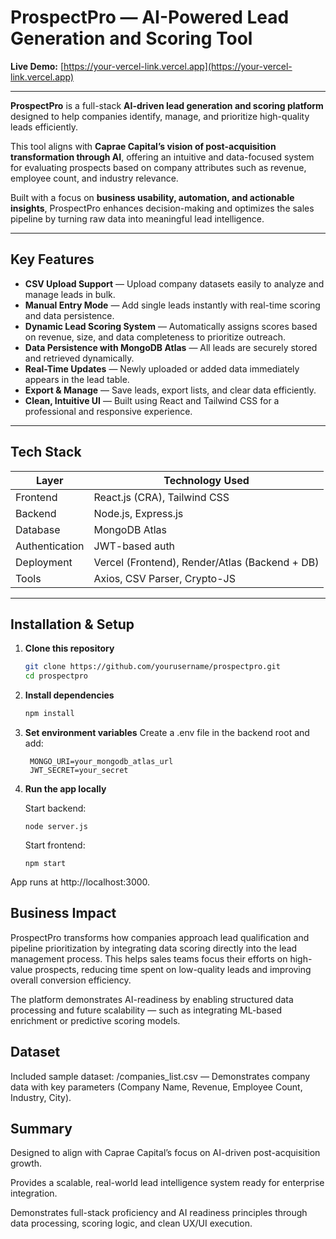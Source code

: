# ProspectPro — AI-Powered Lead Generation and Scoring Tool  

**Live Demo:** [https://your-vercel-link.vercel.app](https://your-vercel-link.vercel.app)  

---

**ProspectPro** is a full-stack **AI-driven lead generation and scoring platform** designed to help companies identify, manage, and prioritize high-quality leads efficiently.  

This tool aligns with **Caprae Capital’s vision of post-acquisition transformation through AI**, offering an intuitive and data-focused system for evaluating prospects based on company attributes such as revenue, employee count, and industry relevance.  

Built with a focus on **business usability, automation, and actionable insights**, ProspectPro enhances decision-making and optimizes the sales pipeline by turning raw data into meaningful lead intelligence.  

---

## Key Features  

- **CSV Upload Support** — Upload company datasets easily to analyze and manage leads in bulk.  
- **Manual Entry Mode** — Add single leads instantly with real-time scoring and data persistence.  
- **Dynamic Lead Scoring System** — Automatically assigns scores based on revenue, size, and data completeness to prioritize outreach.  
- **Data Persistence with MongoDB Atlas** — All leads are securely stored and retrieved dynamically.  
- **Real-Time Updates** — Newly uploaded or added data immediately appears in the lead table.  
- **Export & Manage** — Save leads, export lists, and clear data efficiently.  
- **Clean, Intuitive UI** — Built using React and Tailwind CSS for a professional and responsive experience.  

---

## Tech Stack  

| Layer | Technology Used |
|-------|-----------------|
| Frontend | React.js (CRA), Tailwind CSS |
| Backend | Node.js, Express.js |
| Database | MongoDB Atlas |
| Authentication | JWT-based auth |
| Deployment | Vercel (Frontend), Render/Atlas (Backend + DB) |
| Tools | Axios, CSV Parser, Crypto-JS |

---

## Installation & Setup  

1. **Clone this repository**  
   ```bash
   git clone https://github.com/yourusername/prospectpro.git
   cd prospectpro

2. **Install dependencies**
   ```bash
   npm install

4. **Set environment variables**
   Create a .env file in the backend root and add:

   ```
    MONGO_URI=your_mongodb_atlas_url
    JWT_SECRET=your_secret
   
5. **Run the app locally**

    Start backend:

    ```
    node server.js
    ```
    Start frontend:

    ```
    npm start

App runs at http://localhost:3000.

## Business Impact

ProspectPro transforms how companies approach lead qualification and pipeline prioritization by integrating data scoring directly into the lead management process.
This helps sales teams focus their efforts on high-value prospects, reducing time spent on low-quality leads and improving overall conversion efficiency.

The platform demonstrates AI-readiness by enabling structured data processing and future scalability — such as integrating ML-based enrichment or predictive scoring models.

## Dataset

Included sample dataset:
/companies_list.csv — Demonstrates company data with key parameters (Company Name, Revenue, Employee Count, Industry, City).

## Summary

Designed to align with Caprae Capital’s focus on AI-driven post-acquisition growth.

Provides a scalable, real-world lead intelligence system ready for enterprise integration.

Demonstrates full-stack proficiency and AI readiness principles through data processing, scoring logic, and clean UX/UI execution.
